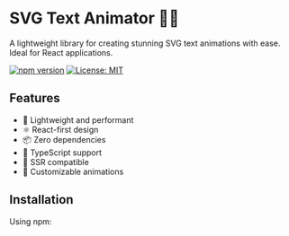 # SVG Text Animator 🎨✨

A lightweight library for creating stunning SVG text animations with ease. Ideal for React applications.

[![npm version](https://badge.fury.io/js/svg-text-animator.svg)](https://www.npmjs.com/package/svg-text-animator)
[![License: MIT](https://img.shields.io/badge/License-MIT-yellow.svg)](https://opensource.org/licenses/MIT)

## Features

- 🚀 Lightweight and performant
- ⚛️ React-first design
- 📦 Zero dependencies
- 🎯 TypeScript support
- 🔄 SSR compatible
- 🎨 Customizable animations

## Installation

Using npm: 